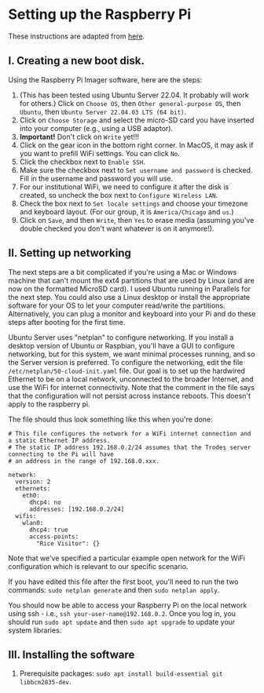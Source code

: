 

# Setting up the Raspberry Pi

These instructions are adapted from [here](https://ubuntu.com/tutorials/how-to-install-ubuntu-on-your-raspberry-pi).

## I. Creating a new boot disk.

Using the Raspberry Pi Imager software, here are the steps:

  1. (This has been tested using Ubuntu Server 22.04. It probably will work for others.) Click on `Choose OS`, 
     then `Other general-purpose OS`, then `Ubuntu`, then `Ubuntu Server 22.04.03 LTS (64 bit)`.
  2. Click on `Choose Storage` and select the micro-SD card you have inserted into your computer (e.g., using a
     USB adaptor).
  3. **Important!** Don't click on `Write` yet!!!
  4. Click on the gear icon in the bottom right corner. In MacOS, it may ask if you want to prefill WiFi settings. 
     You can click `No`.
  5. Click the checkbox next to `Enable SSH`.
  6. Make sure the checkbox next to `Set username and password` is checked. Fill in the username and password 
     you will use.
  7. For our institutional WiFi, we need to configure it after the disk is created, so uncheck the box next to 
     `Configure Wireless LAN`.
  8. Check the box next to `Set locale settings` and choose your timezone and keyboard layout. (For our group, 
     it is `America/Chicago` and `us`.)
  9. Click on `Save`, and then `Write`, then `Yes` to erase media (assuming you've double checked you don't want
     whatever is on it anymore!).

## II. Setting up networking

The next steps are a bit complicated if you're using a Mac or Windows machine that can't mount the ext4 partitions
that are used by Linux (and are now on the formatted MicroSD card). I used Ubuntu running in Parallels for the next
step. You could also use a Linux desktop or install the appropriate software for your OS to let your computer read/write
the partitions. Alternatively, you can plug a monitor and keyboard into your Pi and do these steps after booting for the
first time.

Ubuntu Server uses "netplan" to configure networking. If you install a desktop version of Ubuntu or Raspbian,
you'll have a GUI to configure networking, but for this system, we want minimal processes running, and so the Server
version is preferred. To configure the networking, edit the file `/etc/netplan/50-cloud-init.yaml` file. Our goal is
to set up the hardwired Ethernet to be on a local network, unconnected to the broader Internet, and use the WiFi
for internet connectivity. Note that the comment in the file says that the configuration will not persist across 
instance reboots. This doesn't apply to the raspberry pi.


The file should thus look something like this when you're done:

```
# This file configures the network for a WiFi internet connection and a static Ethernet IP address.
# The static IP address 192.168.0.2/24 assumes that the Trodes server connecting to the Pi will have
# an address in the range of 192.168.0.xxx.

network:
  version: 2
  ethernets:
    eth0:
      dhcp4: no
      addresses: [192.168.0.2/24]
  wifis:
    wlan0:
      dhcp4: true
      access-points:
        "Rice Visitor": {}

```

Note that we've specified a particular example open network for the WiFi configuration which is relevant
to our specific scenario.

If you have edited this file after the first boot, you'll need to run the two commands: `sudo netplan generate`
and then `sudo netplan apply`.

You should now be able to access your Raspberry Pi on the local network using ssh - i.e., `ssh your-user-name@192.168.0.2`.
Once you log in, you should run `sudo apt update` and then `sudo apt upgrade` to update your system libraries.


## III. Installing the software

1. Prerequisite packages: `sudo apt install build-essential git libbcm2835-dev`.

